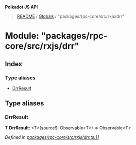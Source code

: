 **Polkadot JS API**

> [README](../README.md) / [Globals](../globals.md) / "packages/rpc-core/src/rxjs/drr"

# Module: "packages/rpc-core/src/rxjs/drr"

## Index

### Type aliases

* [DrrResult](_packages_rpc_core_src_rxjs_drr_.md#drrresult)

## Type aliases

### DrrResult

Ƭ  **DrrResult**: \<T>(source$: Observable\<T>) => Observable\<T>

*Defined in [packages/rpc-core/src/rxjs/drr.ts:11](https://github.com/polkadot-js/api/blob/05c0379f4/packages/rpc-core/src/rxjs/drr.ts#L11)*
